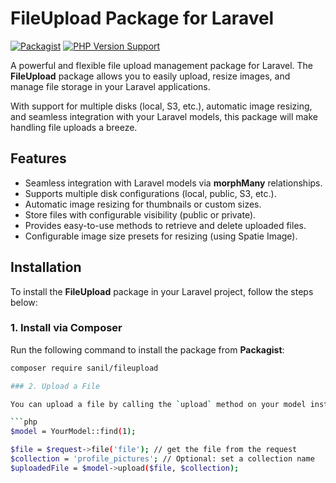 # FileUpload Package for Laravel

[![Packagist](https://img.shields.io/packagist/v/sanil/fileupload.svg)](https://packagist.org/packages/sanil/fileupload)
[![PHP Version Support](https://img.shields.io/packagist/php-v/sanil/fileupload.svg)](https://www.php.net/)

A powerful and flexible file upload management package for Laravel. The **FileUpload** package allows you to easily upload, resize images, and manage file storage in your Laravel applications. 

With support for multiple disks (local, S3, etc.), automatic image resizing, and seamless integration with your Laravel models, this package will make handling file uploads a breeze.

## Features

- Seamless integration with Laravel models via **morphMany** relationships.
- Supports multiple disk configurations (local, public, S3, etc.).
- Automatic image resizing for thumbnails or custom sizes.
- Store files with configurable visibility (public or private).
- Provides easy-to-use methods to retrieve and delete uploaded files.
- Configurable image size presets for resizing (using Spatie Image).

## Installation

To install the **FileUpload** package in your Laravel project, follow the steps below:

### 1. Install via Composer

Run the following command to install the package from **Packagist**:

```bash
composer require sanil/fileupload

### 2. Upload a File

You can upload a file by calling the `upload` method on your model instance:

```php
$model = YourModel::find(1);

$file = $request->file('file'); // get the file from the request
$collection = 'profile_pictures'; // Optional: set a collection name
$uploadedFile = $model->upload($file, $collection);

